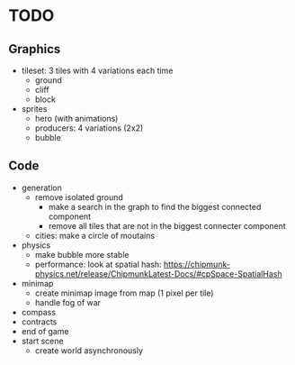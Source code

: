 # TODO

## Graphics

- tileset: 3 tiles with 4 variations each time
  - ground
  - cliff
  - block
- sprites
  - hero (with animations)
  - producers: 4 variations (2x2)
  - bubble

## Code

- generation
  - remove isolated ground
    - make a search in the graph to find the biggest connected component
    - remove all tiles that are not in the biggest connecter component
  - cities: make a circle of moutains
- physics
  - make bubble more stable
  - performance: look at spatial hash: https://chipmunk-physics.net/release/ChipmunkLatest-Docs/#cpSpace-SpatialHash
- minimap
  - create minimap image from map (1 pixel per tile)
  - handle fog of war
- compass
- contracts
- end of game
- start scene
  - create world asynchronously
